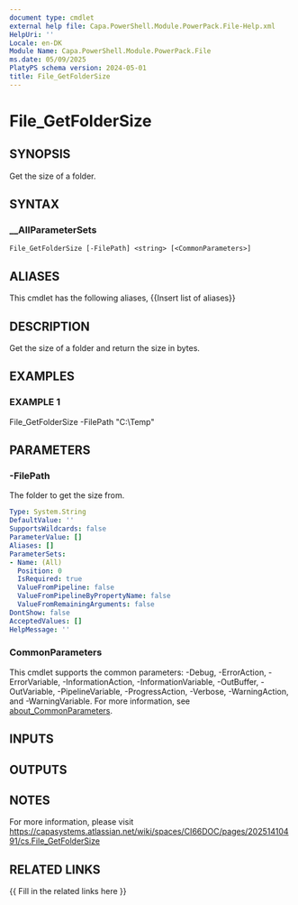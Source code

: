 ```yaml
---
document type: cmdlet
external help file: Capa.PowerShell.Module.PowerPack.File-Help.xml
HelpUri: ''
Locale: en-DK
Module Name: Capa.PowerShell.Module.PowerPack.File
ms.date: 05/09/2025
PlatyPS schema version: 2024-05-01
title: File_GetFolderSize
---
```


# File_GetFolderSize

## SYNOPSIS

Get the size of a folder.

## SYNTAX

### __AllParameterSets

```
File_GetFolderSize [-FilePath] <string> [<CommonParameters>]
```

## ALIASES

This cmdlet has the following aliases,
  {{Insert list of aliases}}

## DESCRIPTION

Get the size of a folder and return the size in bytes.

## EXAMPLES

### EXAMPLE 1

File_GetFolderSize -FilePath "C:\Temp"

## PARAMETERS

### -FilePath

The folder to get the size from.

```yaml
Type: System.String
DefaultValue: ''
SupportsWildcards: false
ParameterValue: []
Aliases: []
ParameterSets:
- Name: (All)
  Position: 0
  IsRequired: true
  ValueFromPipeline: false
  ValueFromPipelineByPropertyName: false
  ValueFromRemainingArguments: false
DontShow: false
AcceptedValues: []
HelpMessage: ''
```

### CommonParameters

This cmdlet supports the common parameters: -Debug, -ErrorAction, -ErrorVariable,
-InformationAction, -InformationVariable, -OutBuffer, -OutVariable, -PipelineVariable,
-ProgressAction, -Verbose, -WarningAction, and -WarningVariable. For more information, see
[about_CommonParameters](https://go.microsoft.com/fwlink/?LinkID=113216).

## INPUTS

## OUTPUTS

## NOTES

For more information, please visit https://capasystems.atlassian.net/wiki/spaces/CI66DOC/pages/20251410491/cs.File_GetFolderSize


## RELATED LINKS

{{ Fill in the related links here }}

